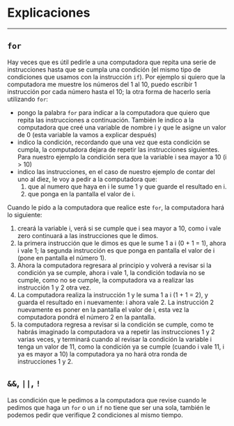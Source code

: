 # Explicaciones
---
## `for`

Hay veces que es útil pedirle a una computadora que repita una serie de instrucciones hasta que se cumpla una condición (el mismo tipo de condiciones que usamos con la instrucción `if`). Por ejemplo si quiero que la computadora me muestre los números del 1 al 10, puedo escribir 1 instrucción por cada número hasta el 10; la otra forma de hacerlo sería utilizando `for`:

* pongo la palabra `for` para indicar a la computadora que quiero que repita las instrucciones a continuación. También le indico a la computadora que creé una variable de nombre i y que le asigne un valor de 0 (esta variable la vamos a explicar después)
* indico la condición, recordando que una vez que esta condición se cumpla, la computadora dejara de repetir las instrucciones siguientes. Para nuestro ejemplo la condición sera que la variable i sea mayor a 10 (i > 10) 
* indico las instrucciones, en el caso de nuestro ejemplo de contar del uno al diez, le voy a pedir a la computadora que:
    1. que al numero que haya en i le sume 1 y que guarde el resultado en i.
    2. que ponga en la pantalla el valor de i.

Cuando le pido a la computadora que realice este `for`, la computadora hará lo siguiente:
1. creará la variable i, verá si se cumple que i sea mayor a 10, como i vale zero continuará a las instrucciones que le dimos.
2. la primera instrucción que le dimos es que le sume 1 a i (0 + 1 = 1), ahora i vale 1; la segunda instrucción es que ponga en pantalla el valor de i (pone en pantalla el número 1).
3. Ahora la computadora regresara al principio y volverá a revisar si la condición ya se cumple, ahora i vale 1, la condición todavía no se cumple, como no se cumple, la computadora va a realizar las instrucción 1 y 2 otra vez.
4. La computadora realiza la instrucción 1 y le suma 1 a i (1 + 1 = 2), y guarda el resultado en i nuevamente: i ahora vale 2. La instrucción 2 nuevamente es poner en la pantalla el valor de i, esta vez la computadora pondrá el número 2 en la pantalla.
5. la computadora regresa a revisar si la condición se cumple, como te habrás imaginado la computadora va a repetir las instrucciones 1 y 2 varias veces, y terminará cuando al revisar la condición la variable i tenga un valor de 11, como la condición ya se cumple (cuando i vale 11, i ya es mayor a 10) la computadora ya no hará otra ronda de instrucciones 1 y 2.

## `&&`, `||`, `!`

Las condición que le pedimos a la computadora que revise cuando le pedimos que haga un `for` o un `if` no tiene que ser una sola, también le podemos pedir que verifique 2 condiciones al mismo tiempo.